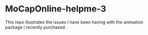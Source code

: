 # MoCapOnline-helpme-3
This repo illustrates the issues I have been having with the animation package I recently purchased.
